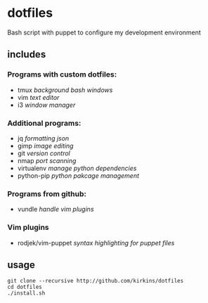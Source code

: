 # dotfiles
Bash script with puppet to configure my development environment

## includes

### Programs with custom dotfiles:

*  tmux      _background bash windows_
*  vim       _text editor_
*  i3        _window manager_

### Additional programs:

* jq         _formatting json_
* gimp       _image editing_
* git        _version control_
* nmap       _port scanning_
* virtualenv _manage python dependencies_
* python-pip _python pakcage management_

### Programs from github:
* vundle     _handle vim plugins_

### Vim plugins
* rodjek/vim-puppet _syntax highlighting for puppet files_

## usage

    git clone --recursive http://github.com/kirkins/dotfiles
    cd dotfiles
    ./install.sh
